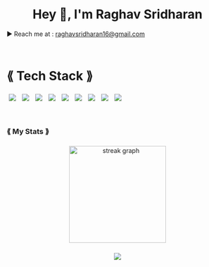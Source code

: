 <h1 align="center">Hey 👋, I'm Raghav Sridharan</h1>

<p align="left">
  ▶︎ Reach me at : <a href="mailto:raghavsridharan16@gmail.com">raghavsridharan16@gmail.com</a>
</p><br>

# ⟪ Tech Stack ⟫
<p align="left">
  <span style="display:inline-block;margin:5px;transition:all 0.3s ease-in-out;"><img src="https://img.shields.io/badge/c-%2300599C.svg?style=for-the-badge&logo=c&logoColor=white" /></span>
  <span style="display:inline-block;margin:5px;transition:all 0.3s ease-in-out;"><img src="https://img.shields.io/badge/c++-%2300599C.svg?style=for-the-badge&logo=c%2B%2B&logoColor=white" /></span>
  <span style="display:inline-block;margin:5px;transition:all 0.3s ease-in-out;"><img src="https://img.shields.io/badge/javascript-%23323330.svg?style=for-the-badge&logo=javascript&logoColor=%23F7DF1E" /></span>
  <span style="display:inline-block;margin:5px;transition:all 0.3s ease-in-out;"><img src="https://img.shields.io/badge/java-%23ED8B00.svg?style=for-the-badge&logo=openjdk&logoColor=white" /></span>
  <span style="display:inline-block;margin:5px;transition:all 0.3s ease-in-out;"><img src="https://img.shields.io/badge/python-3670A0?style=for-the-badge&logo=python&logoColor=ffdd54" /></span>
  <span style="display:inline-block;margin:5px;transition:all 0.3s ease-in-out;"><img src="https://img.shields.io/badge/react_native-%2320232a.svg?style=for-the-badge&logo=react&logoColor=%2361DAFB" /></span>
  <span style="display:inline-block;margin:5px;transition:all 0.3s ease-in-out;"><img src="https://img.shields.io/badge/mysql-4479A1.svg?style=for-the-badge&logo=mysql&logoColor=white" /></span>
  <span style="display:inline-block;margin:5px;transition:all 0.3s ease-in-out;"><img src="https://img.shields.io/badge/scikit--learn-%23F7931E.svg?style=for-the-badge&logo=scikit-learn&logoColor=white" /></span>
  <span style="display:inline-block;margin:5px;transition:all 0.3s ease-in-out;"><img src="https://img.shields.io/badge/TensorFlow-%23FF6F00.svg?style=for-the-badge&logo=TensorFlow&logoColor=white" /></span>
</p><br>


<h3 align="left">⟪ My Stats ⟫</h3>

###

<div align="center">
  <img src="https://streak-stats.demolab.com?user=raghavsridharan&locale=en&mode=daily&theme=blue_green&hide_border=false&border_radius=5&order=3" height="220" alt="streak graph"  />
</div>

###

<div align="center">
  <img src="https://profile-counter.glitch.me/raghavsridharan/count.svg?"  />
</div>

###

<!-- Proudly created with GPRM ( https://gprm.itsvg.in ) -->

